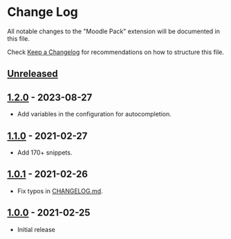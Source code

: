 # Change Log

All notable changes to the "Moodle Pack" extension will be documented in this file.

Check [Keep a Changelog](http://keepachangelog.com/) for recommendations on how to structure this file.

## [Unreleased]

## [1.2.0] - 2023-08-27

- Add variables in the configuration for autocompletion.

## [1.1.0] - 2021-02-27

- Add 170+ snippets.

## [1.0.1] - 2021-02-26

- Fix typos in [CHANGELOG.md](./CHANGELOG.md).

## [1.0.0] - 2021-02-25

- Initial release

[unreleased]: https://github.com/ManuelGil/vscode-moodle-snippets/compare/v1.2.0...HEAD
[1.2.0]: https://github.com/ManuelGil/vscode-moodle-snippets/compare/v1.1.0...v1.2.0
[1.1.0]: https://github.com/ManuelGil/vscode-moodle-snippets/compare/v1.0.1...v1.1.0
[1.0.1]: https://github.com/ManuelGil/vscode-moodle-snippets/compare/v1.0.0...v1.0.1
[1.0.0]: https://github.com/ManuelGil/vscode-moodle-snippets/releases/tag/v1.0.0
